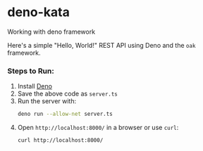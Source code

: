 # deno-kata
Working with deno framework

Here's a simple "Hello, World!" REST API using Deno and the `oak` framework.

### Steps to Run:
1. Install [Deno](https://deno.land/)
2. Save the above code as `server.ts`
3. Run the server with:
   ```sh
   deno run --allow-net server.ts
   ```
4. Open `http://localhost:8000/` in a browser or use `curl`:
   ```sh
   curl http://localhost:8000/
   ```